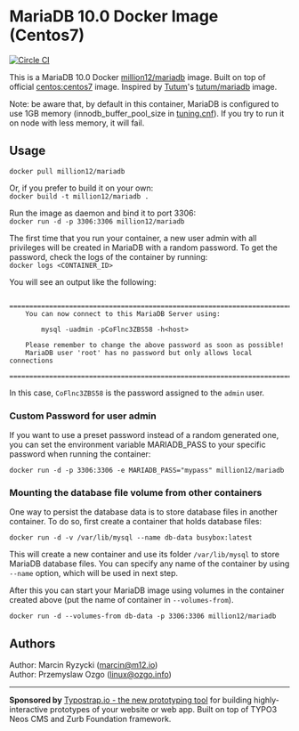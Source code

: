 # MariaDB 10.0 Docker Image (Centos7)
[![Circle CI](https://circleci.com/gh/million12/docker-mariadb.svg?style=svg)](https://circleci.com/gh/million12/docker-mariadb)

This is a MariaDB 10.0 Docker [million12/mariadb](https://registry.hub.docker.com/u/million12/mariadb/) image. Built on top of official [centos:centos7](https://registry.hub.docker.com/_/centos/) image. Inspired by [Tutum](https://github.com/tutumcloud)'s [tutum/mariadb](https://github.com/tutumcloud/tutum-docker-mariadb) image.

Note: be aware that, by default in this container, MariaDB is configured to use 1GB memory (innodb_buffer_pool_size in [tuning.cnf](container-files/etc/my.cnf.d/tuning.cnf)). If you try to run it on node with less memory, it will fail.

## Usage

`docker pull million12/mariadb`

Or, if you prefer to build it on your own:  
`docker build -t million12/mariadb .`

Run the image as daemon and bind it to port 3306:  
`docker run -d -p 3306:3306 million12/mariadb`

The first time that you run your container, a new user admin with all privileges will be created in MariaDB with a random password. To get the password, check the logs of the container by running:  
`docker logs <CONTAINER_ID>`  

You will see an output like the following:

```
	========================================================================
    You can now connect to this MariaDB Server using:

        mysql -uadmin -pCoFlnc3ZBS58 -h<host>

    Please remember to change the above password as soon as possible!       
    MariaDB user 'root' has no password but only allows local connections
    ========================================================================
```  
In this case, `CoFlnc3ZBS58` is the password assigned to the `admin` user.

### Custom Password for user admin 
If you want to use a preset password instead of a random generated one, you can set the environment variable MARIADB_PASS to your specific password when running the container:  

`docker run -d -p 3306:3306 -e MARIADB_PASS="mypass" million12/mariadb`

### Mounting the database file volume from other containers
One way to persist the database data is to store database files in another container. To do so, first create a container that holds database files:  

`docker run -d -v /var/lib/mysql --name db-data busybox:latest`  

This will create a new container and use its folder `/var/lib/mysql` to store MariaDB database files. You can specify any name of the container by using `--name` option, which will be used in next step.

After this you can start your MariaDB image using volumes in the container created above (put the name of container in `--volumes-from`).  

`docker run -d --volumes-from db-data -p 3306:3306 million12/mariadb`

## Authors

Author: Marcin Ryzycki (<marcin@m12.io>)  
Author: Przemyslaw Ozgo (<linux@ozgo.info>)  

---

**Sponsored by** [Typostrap.io - the new prototyping tool](http://typostrap.io/) for building highly-interactive prototypes of your website or web app. Built on top of TYPO3 Neos CMS and Zurb Foundation framework.
